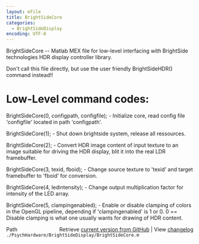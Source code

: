 ```yaml
---
layout: mfile
title: BrightSideCore
categories:
  - BrightSideDisplay
encoding: UTF-8
---
```


BrightSideCore -- Matlab MEX file for low-level interfacing with
BrightSide technologies HDR display controller library.

Don't call this file directly, but use the user friendly BrightSideHDR()
command instead!!

# Low-Level command codes:

BrightSideCore(0, configpath, configfile);
\- Initialize core, read config file 'configfile' located in path
'configpath'.

BrightSideCore(1);
\- Shut down brightside system, release all ressources.

BrightSideCore(2);
\- Convert HDR image content of input texture to an image suitable for
driving the HDR display, blit it into the real LDR framebuffer.

BrightSideCore(3, texid, fboid);
\- Change source texture to 'texid' and target framebuffer to 'fboid' for conversion.

BrightSideCore(4, ledintensity);
\- Change output multiplication factor for intensity of the LED array.

BrightSideCore(5, clampingenabled);
\- Enable or disable clamping of colors in the OpenGL pipeline, depending
if 'clampingenabled' is 1 or 0. 0 == Disable clamping is what one usually
wants for drawing of HDR content.


<div class="code_header" style="text-align:right;">
  <span style="float:left;">Path&nbsp;&nbsp;</span> <span class="counter">Retrieve <a href=
  "https://raw.github.com/Psychtoolbox-3/Psychtoolbox-3/beta/./PsychHardware/BrightSideDisplay/BrightSideCore.m">current version from GitHub</a> | View <a href=
  "https://github.com/Psychtoolbox-3/Psychtoolbox-3/commits/beta/./PsychHardware/BrightSideDisplay/BrightSideCore.m">changelog</a></span>
</div>
<div class="code">
  <code>./PsychHardware/BrightSideDisplay/BrightSideCore.m</code>
</div>
